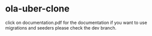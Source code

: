 # ola-uber-clone
click on documentation.pdf for the documentation
if you want to use migrations and seeders please check the dev branch.
